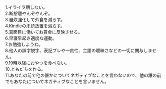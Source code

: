 1.イライラ期しない。  
2.断捨離やんぞやんぞ。  
3.自炊強化して外食を減らす。  
4.Kindleの未読放置を減らす。  
5.真面目に働いてお賃金に反映させる。  
6.早寝早起き適度な運動。  
7.お勉強しようね。   
8.他人の誤字脱字、表記ブレや一貫性、主語の曖昧さなどの一切に関与しません。  
9.19時以降におやつを食べない。  
10.ともだちを作る。  
11.あなたの前で他の誰かについてネガティブなことを言わないので、他の誰の前でもあなたについてネガティブなことを言いません。    

